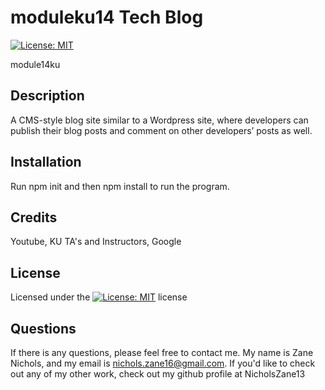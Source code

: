 # moduleku14 Tech Blog

[![License: MIT](https://img.shields.io/badge/License-MIT-yellow.svg)](https://opensource.org/licenses/MIT)

module14ku

## Description

A CMS-style blog site similar to a Wordpress site, where developers can publish their blog posts and comment on other developers’ posts as well.

## Installation

Run npm init and then npm install to run the program.

## Credits

Youtube, KU TA's and Instructors, Google

## License

Licensed under the [![License: MIT](https://img.shields.io/badge/License-MIT-yellow.svg)](https://opensource.org/licenses/MIT) license

## Questions

If there is any questions, please feel free to contact me. My name is Zane Nichols, and my email is nichols.zane16@gmail.com.
If you'd like to check out any of my other work, check out my github profile at NicholsZane13
